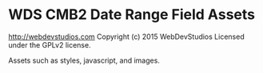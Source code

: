 # WDS CMB2 Date Range Field Assets #
http://webdevstudios.com
Copyright (c) 2015 WebDevStudios
Licensed under the GPLv2 license.

Assets such as styles, javascript, and images.
